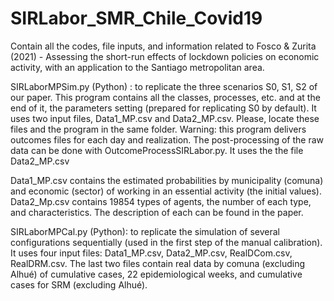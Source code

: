 # SIRLabor_SMR_Chile_Covid19
Contain all the codes, file inputs, and information related to Fosco &amp; Zurita (2021) - Assessing the short-run effects of lockdown policies on economic activity, with an application to the Santiago metropolitan area.

SIRLaborMPSim.py  (Python) : to replicate the three scenarios S0, S1, S2 of our paper.
This program contains all the classes, processes, etc. and at the end of it, the parameters setting (prepared for replicating S0 by default).
It uses two input files, Data1_MP.csv and Data2_MP.csv. Please, locate these files and the program in the same folder.
Warning: this program delivers outcomes files for each day and realization. 
The post-processing of the raw data can be done with OutcomeProcessSIRLabor.py. It uses the the file Data2_MP.csv 

Data1_MP.csv contains the estimated probabilities by municipality (comuna) and economic (sector) of working in an essential activity (the initial values).
Data2_Mp.csv contains 19854 types of agents, the number of each type, and characteristics. The description of each can be found in the paper. 

SIRLaborMPCal.py (Python): to replicate the simulation of several configurations sequentially (used in the first step of the manual calibration).
It uses four input files: Data1_MP.csv, Data2_MP.csv, RealDCom.csv, RealDRM.csv. The last two files contain real data by comuna (excluding Alhué) 
of cumulative cases, 22 epidemiological weeks, and cumulative cases for SRM (excluding Alhué).

